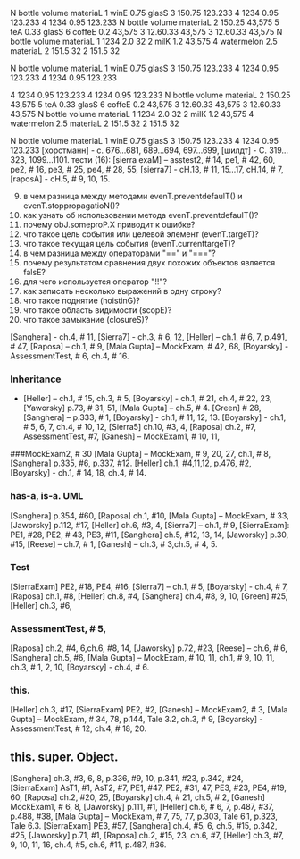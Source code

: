 N bottle volume materiaL
1 winE 0.75 glasS
3 150.75 123.233
4 1234 0.95 123.233
4 1234 0.95 123.233
N bottle volume materiaL
2 150.25 43,575
5 teA 0.33 glasS
6 coffeE 0.2 43,575
3 12.60.33 43,575
3 12.60.33 43,575
N bottle volume materiaL
1 1234 2.0 32
2 milK 1.2 43,575
4 watermelon 2.5 materiaL
2 151.5 32
2 151.5 32

N bottle volume materiaL
1 winE 0.75 glasS
3 150.75 123.233
4 1234 0.95 123.233
4 1234 0.95 123.233

4 1234 0.95 123.233
4 1234 0.95 123.233
N bottle volume materiaL
2 150.25 43,575
5 teA 0.33 glasS
6 coffeE 0.2 43,575
3 12.60.33 43,575
3 12.60.33 43,575
N bottle volume materiaL
1 1234 2.0 32
2 milK 1.2 43,575
4 watermelon 2.5 materiaL
2 151.5 32
2 151.5 32

N bottle volume materiaL
1 winE 0.75 glasS
3 150.75 123.233
4 1234 0.95 123.233
[хорстманн] - с. 676…681, 689…694, 697…699,
[шилдт] - C. 319…323, 1099…1101.
тести (16): [sierra exaM] – asstest2, # 14,
pe1, # 42, 60,
pe2, # 16,
pe3, # 25,
pe4, # 28, 55,
[sierra7] - cH.13, # 11, 15…17,
cH.14, # 7,
[raposA] - cH.5, # 9, 10, 15.

9. в чем разница между методами evenT.preventdefaulT() и evenT.stoppropagatioN()?
10. как узнать об использовании метода evenT.preventdefaulT()?
11. почему obJ.someproP.X приводит к ошибке?
12. что такое цель события или целевой элемент (evenT.targeT)?
13. что такое текущая цель события (evenT.currenttargeT)?
14. в чем разница между операторами "==" и "==="?
15. почему результатом сравнения двух похожих объектов является falsE?
16. для чего используется оператор "!!"?
17. как записать несколько выражений в одну строку?
18. что такое поднятие (hoistinG)?
19. что такое область видимости (scopE)?
20. что такое замыкание (closureS)?

[Sanghera] - ch.4, # 11,
[Sierra7] - ch.3, # 6, 12,
[Heller] – ch.1, # 6, 7, p.491, # 47,
[Raposa] – ch.1, # 9,
[Mala Gupta] – MockExam, # 42, 68,
[Boyarsky] - AssessmentTest, # 6, ch.4, # 16.

### Inheritance

+ [Heller] – ch.1, # 15, ch.3, # 5,
  [Boyarsky] - ch.1, # 21, ch.4, # 22, 23,
  [Yaworsky] p.73, # 31, 51,
  [Mala Gupta] – ch.5, # 4.
  [Green] # 28,
  [Sanghera] – p.333, # 1,
  [Boyarsky] - ch.1, # 11, 12, 13.
  [Boyarsky] - ch.1, # 5, 6, 7, ch.4, # 10, 12,
  [Sierra5] ch.10, #3, 4,
  [Raposa] ch.2, #7,
  AssessmentTest, #7,
  [Ganesh] – MockExam1, # 10, 11,

###MockExam2, # 30
[Mala Gupta] – MockExam, # 9, 20, 27, ch.1, # 8,
[Sanghera] p.335, #6, p.337, #12.
[Heller] ch.1, #4,11,12, p.476, #2,
[Boyarsky] - ch.1, # 14, 18, ch.4, # 14.

### has-a, is-a. UML

[Sanghera] p.354, #60,
[Raposa] ch.1, #10,
[Mala Gupta] – MockExam, # 33,
[Jaworsky] p.112, #17,
[Heller] ch.6, #3, 4,
[Sierra7] – ch.1, # 9,
[SierraExam]: PE1, #28, PE2, # 43, PE3, #11,
[Sanghera] ch.5, #12, 13, 14,
[Jaworsky] p.30, #15,
[Reese] – ch.7, # 1,
[Ganesh] – ch.3, # 3,ch.5, # 4, 5.

### Test

[SierraExam] PE2, #18, PE4, #16,
[Sierra7] – ch.1, # 5,
[Boyarsky] - ch.4, # 7,
[Raposa] ch.1, #8,
[Heller] ch.8, #4,
[Sanghera] ch.4, #8, 9, 10,
[Green] #25,
[Heller] ch.3, #6,

### AssessmentTest, # 5,

[Raposa] ch.2, #4, 6,ch.6, #8, 14,
[Jaworsky] p.72, #23,
[Reese] – ch.6, # 6,
[Sanghera] ch.5, #6,
[Mala Gupta] – MockExam, # 10, 11, ch.1, # 9, 10, 11, ch.3, # 1, 2, 10,
[Boyarsky] - ch.4, # 6.

### this.

[Heller] ch.3, #17,
[SierraExam] PE2, #2,
[Ganesh] – MockExam2, # 3,
[Mala Gupta] – MockExam, # 34, 78, p.144, Tale 3.2, ch.3, # 9,
[Boyarsky] - AssessmentTest, # 12, ch.4, # 18, 20.

## this. super. Object.

[Sanghera] ch.3, #3, 6, 8, p.336, #9, 10, p.341, #23, p.342, #24,
[SierraExam] AsT1, #1, AsT2, #7, PE1, #47, PE2, #31, 47, PE3, #23, PE4, #19, 60,
[Raposa] ch.2, #20, 25,
[Boyarsky] ch.4, # 21, ch.5, # 2,
[Ganesh] MockExam1, # 6, 8,
[Jaworsky] p.111, #1,
[Heller] ch.6, # 6, 7, p.487, #37, p.488, #38,
[Mala Gupta] – MockExam, # 7, 75, 77, p.303, Tale 6.1, p.323, Tale 6.3.
[SierraExam] PE3, #57,
[Sanghera] ch.4, #5, 6, ch.5, #15, p.342, #25,
[Jaworsky] p.71, #1,
[Raposa] ch.2, #15, 23, ch.6, #7,
[Heller] ch.3, #7, 9, 10, 11, 16, ch.4, #5, ch.6, #11, p.487, #36.
